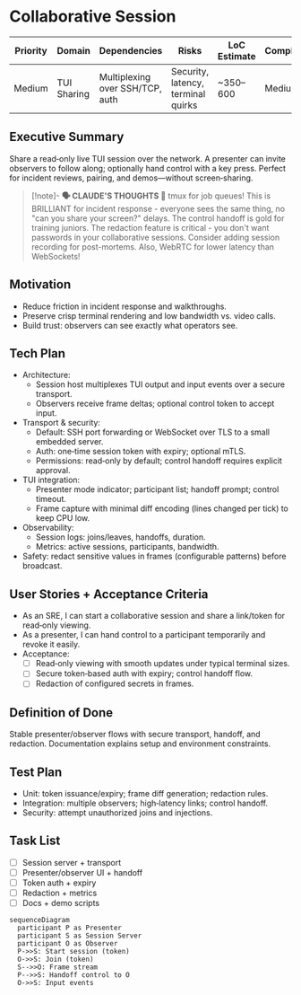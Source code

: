 # Collaborative Session

| Priority | Domain | Dependencies | Risks | LoC Estimate | Complexity | Effort | Impact |
| --- | --- | --- | --- | --- | --- | --- | --- |
| Medium | TUI Sharing | Multiplexing over SSH/TCP, auth | Security, latency, terminal quirks | ~350–600 | Medium | 5 (Fib) | Medium‑High |

## Executive Summary
Share a read‑only live TUI session over the network. A presenter can invite observers to follow along; optionally hand control with a key press. Perfect for incident reviews, pairing, and demos—without screen‑sharing.

> [!note]- **🗣️ CLAUDE'S THOUGHTS 💭**
> tmux for job queues! This is BRILLIANT for incident response - everyone sees the same thing, no "can you share your screen?" delays. The control handoff is gold for training juniors. The redaction feature is critical - you don't want passwords in your collaborative sessions. Consider adding session recording for post-mortems. Also, WebRTC for lower latency than WebSockets!

## Motivation
- Reduce friction in incident response and walkthroughs.
- Preserve crisp terminal rendering and low bandwidth vs. video calls.
- Build trust: observers can see exactly what operators see.

## Tech Plan
- Architecture:
  - Session host multiplexes TUI output and input events over a secure transport.
  - Observers receive frame deltas; optional control token to accept input.
- Transport & security:
  - Default: SSH port forwarding or WebSocket over TLS to a small embedded server.
  - Auth: one‑time session token with expiry; optional mTLS.
  - Permissions: read‑only by default; control handoff requires explicit approval.
- TUI integration:
  - Presenter mode indicator; participant list; handoff prompt; control timeout.
  - Frame capture with minimal diff encoding (lines changed per tick) to keep CPU low.
- Observability:
  - Session logs: joins/leaves, handoffs, duration.
  - Metrics: active sessions, participants, bandwidth.
- Safety: redact sensitive values in frames (configurable patterns) before broadcast.

## User Stories + Acceptance Criteria
- As an SRE, I can start a collaborative session and share a link/token for read‑only viewing.
- As a presenter, I can hand control to a participant temporarily and revoke it easily.
- Acceptance:
  - [ ] Read‑only viewing with smooth updates under typical terminal sizes.
  - [ ] Secure token‑based auth with expiry; control handoff flow.
  - [ ] Redaction of configured secrets in frames.

## Definition of Done
Stable presenter/observer flows with secure transport, handoff, and redaction. Documentation explains setup and environment constraints.

## Test Plan
- Unit: token issuance/expiry; frame diff generation; redaction rules.
- Integration: multiple observers; high‑latency links; control handoff.
- Security: attempt unauthorized joins and injections.

## Task List
- [ ] Session server + transport
- [ ] Presenter/observer UI + handoff
- [ ] Token auth + expiry
- [ ] Redaction + metrics
- [ ] Docs + demo scripts

```mermaid
sequenceDiagram
  participant P as Presenter
  participant S as Session Server
  participant O as Observer
  P->>S: Start session (token)
  O->>S: Join (token)
  S-->>O: Frame stream
  P-->>S: Handoff control to O
  O->>S: Input events
```


